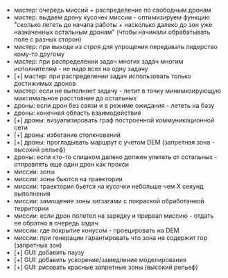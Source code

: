 - мастер: очередь миссий + распределение по свободным дронам
- мастер: выдаем дрону кусочек миссии - оптимизируем функцию "сколько лететь до начала работы + насколько далеко до зон уже назначенных остальным дронам" (чтобы начинали обрабатывать поле с разных сторон)
- мастер: при выходе из строя для упрощения передавать лидерство кому-то другому
- мастер: при распределении задач многих задач многим исполнителям - не надо всех на одну задачу
- [+] мастер: при распределении задач использовать только достижимых дронов
- мастер: если не выполняет задачу - летит в точку минимизирующую максимальное расстояние до остальных
- дроны: если дрон без связи и в режиме ожидания - лететь на базу
- дроны: конечная область взаимодействия
- [+] дроны: визуализировать граф построенной коммуникационной сети
- [+] дроны: избегание столкновений
- [+] дроны: прогладывать маршрут с учетом DEM (запретная зона - высокий рельеф)
- дроны: если кто-то слишком далеко должен улететь от остальных - отправлять еще один дрон как прокси
- миссии: зоны
- миссии: зоны бьются на траектории
- миссии: траектория бьется на кусочки небольше чем Х секунд выполнения
- миссии: замощение зоны зигзагами с покраской обработанной территории
- миссии: если дрон полетел на зарядку и прервал миссию - отдать ее обратно в очередь задач
- миссии: где покрытие конусом - проецировать на DEM
- миссии: при генерации гарантировать что зона не содержит гор (запретных зон)
- [+] GUI: добавить паузу
- [+] GUI: добавить ускорение/замедление моделирования
- [+] GUI: рисовать красные запретные зоны (высокий рельеф)